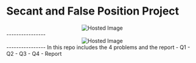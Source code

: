 # Secant and False Position Project 
<Secant method>
<div align="center">
  <img src="https://media.geeksforgeeks.org/wp-content/uploads/20200723153051/U1.png" alt="Hosted Image" />
</div>
----------------
<Regula Falsi>
<div align="center">
  <img src="https://kilyos.ee.bilkent.edu.tr/~microwave/programs/utilities/numeric1/MRegula_files/image038.jpg" alt="Hosted Image" />
</div>
----------------
In this repo includes the 4 problems and the report 
- Q1 
- Q2 
- Q3 
- Q4 
- Report 


